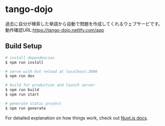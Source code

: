# tango-dojo

過去に自分が検索した単語から自動で問題を作成してくれるウェブサービです。  
動作確認URL:https://tango-dojo.netlify.com/app

## Build Setup

``` bash
# install dependencies
$ npm run install

# serve with hot reload at localhost:3000
$ npm run dev

# build for production and launch server
$ npm run build
$ npm run start

# generate static project
$ npm run generate
```

For detailed explanation on how things work, check out [Nuxt.js docs](https://nuxtjs.org).
